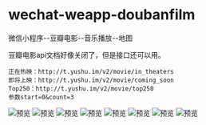 # wechat-weapp-doubanfilm
微信小程序--豆瓣电影--音乐播放--地图

豆瓣电影api文档好像关闭了，但是接口还可以用。

    正在热映：http://t.yushu.im/v2/movie/in_theaters
    即将上映：http://t.yushu.im/v2/movie/coming_soon
    Top250：http://t.yushu.im/v2/movie/top250
    参数start=0&count=3

![预览](https://github.com/fengtuoyang/wechat-weapp-douban-film/blob/master/images/preview/1.png)
![预览](https://github.com/fengtuoyang/wechat-weapp-douban-film/blob/master/images/preview/2.png)
![预览](https://github.com/fengtuoyang/wechat-weapp-douban-film/blob/master/images/preview/3.png)
![预览](https://github.com/fengtuoyang/wechat-weapp-douban-film/blob/master/images/preview/4.png)
![预览](https://github.com/fengtuoyang/wechat-weapp-douban-film/blob/master/images/preview/5.png)
![预览](https://github.com/fengtuoyang/wechat-weapp-douban-film/blob/master/images/preview/6.png)
![预览](https://github.com/fengtuoyang/wechat-weapp-douban-film/blob/master/images/preview/7.png)
![预览](https://github.com/fengtuoyang/wechat-weapp-douban-film/blob/master/images/preview/8.png)

